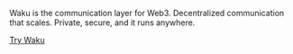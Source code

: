 Waku is the communication layer for Web3. Decentralized communication that scales. 
Private, secure, and it runs anywhere.

[Try Waku](https://waku.org/node)
